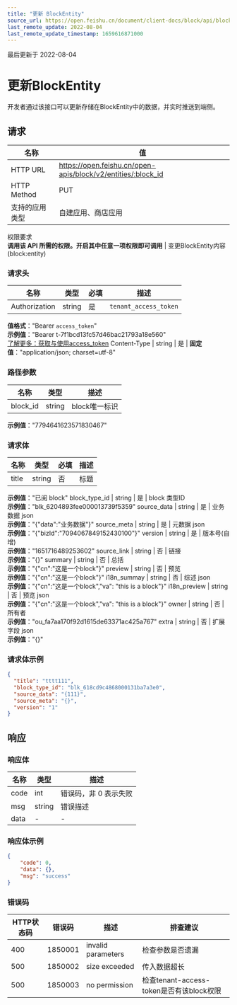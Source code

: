 ```yaml
---
title: "更新 BlockEntity"
source_url: https://open.feishu.cn/document/client-docs/block/api/block-v2/update
last_remote_update: 2022-08-04
last_remote_update_timestamp: 1659616871000
---
```

最后更新于 2022-08-04

# 更新BlockEntity

开发者通过该接口可以更新存储在BlockEntity中的数据，并实时推送到端侧。

## 请求
名称 | 值
---|---
HTTP URL | https://open.feishu.cn/open-apis/block/v2/entities/:block_id
HTTP Method | PUT
支持的应用类型 | 自建应用、商店应用
权限要求  
            **调用该 API 所需的权限。开启其中任意一项权限即可调用** | 变更BlockEntity内容(block:entity)

### 请求头

名称 | 类型 | 必填 | 描述
--- | --- | --- | ---
Authorization | string | 是 | `tenant_access_token`  
**值格式**："Bearer `access_token`"  
**示例值**："Bearer t-7f1bcd13fc57d46bac21793a18e560"  
[了解更多：获取与使用access_token](https://open.feishu.cn/document/ukTMukTMukTM/uMTNz4yM1MjLzUzM)
Content-Type | string | 是 | **固定值**："application/json; charset=utf-8"

### 路径参数

名称 | 类型 | 描述
--- | --- | ---
block_id | string | block唯一标识  
**示例值**："7794641623571830467"

### 请求体

名称 | 类型 | 必填 | 描述
--- | --- | --- | ---
title | string | 否 | 标题  
**示例值**："已阅 block"
block_type_id | string | 是 | block 类型ID  
**示例值**："blk_6204893fee000013739f5359"
source_data | string | 是 | 业务数据 json  
**示例值**："{"data":"业务数据"}"
source_meta | string | 是 | 元数据 json  
**示例值**："{"bizId":"7094067849152430100"}"
version | string | 是 | 版本号(自增)  
**示例值**："1651716489253602"
source_link | string | 否 | 链接  
**示例值**："{}"
summary | string | 否 | 总括  
**示例值**："{"cn":"这是一个block"}"
preview | string | 否 | 预览  
**示例值**："{"cn":"这是一个block"}"
i18n_summay | string | 否 | 综述 json  
**示例值**："{"cn":"这是一个block","va": "this is a block"}"
i18n_preview | string | 否 | 预览 json  
**示例值**："{"cn":"这是一个block","va": "this is a block"}"
owner | string | 否 | 所有者  
**示例值**："ou_fa7aa170f92d1615de63371ac425a767"
extra | string | 否 | 扩展字段 json  
**示例值**："{}"

### 请求体示例
```json
{
  "title": "tttt111",
  "block_type_id": "blk_618cd9c4868000131ba7a3e0",
  "source_data": "{111}",
  "source_meta": "{}",
  "version": "1"
}
```

## 响应

### 响应体

名称 | 类型 | 描述
--- | --- | ---
code | int | 错误码，非 0 表示失败
msg | string | 错误描述
data | \- | \-

### 响应体示例
```json
{
    "code": 0,
    "data": {},
    "msg": "success"
}
```

### 错误码

HTTP状态码 | 错误码 | 描述 | 排查建议
--- | --- | --- | ---
400 | 1850001 | invalid parameters | 检查参数是否遗漏
500 | 1850002 | size exceeded | 传入数据超长
500 | 1850003 | no permission | 检查tenant-access-token是否有该block权限
